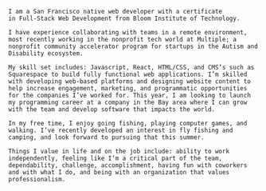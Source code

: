     I am a San Francisco native web developer with a certificate
    in Full-Stack Web Development from Bloom Institute of Technology.

    I have experience collaborating with teams in a remote environment,
    most recently working in the nonprofit tech world at Multiple; a
    nonprofit community accelerator program for startups in the Autism and
    Disability ecosystem.

    My skill set includes: Javascript, React, HTML/CSS, and CMS’s such as
    Squarespace to build fully functional web applications. I’m skilled
    with developing web-based platforms and designing website content to
    help increase engagement, marketing, and programmatic opportunities
    for the companies I’ve worked for. This year, I am looking to launch
    my programming career at a company in the Bay area where I can grow
    with the team and develop software that impacts the world.

    In my free time, I enjoy going fishing, playing computer games, and
    walking. I’ve recently developed an interest in fly fishing and
    camping, and look forward to pursuing that this summer.

    Things I value in life and on the job include: ability to work
    independently, feeling like I’m a critical part of the team,
    dependability, challenge, accomplishment, having fun with coworkers
    and with what I do, and being with an organization that values
    professionalism.
